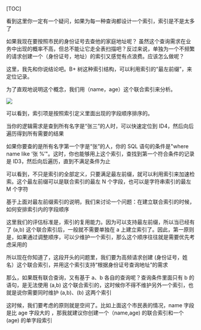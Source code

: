 [TOC]


看到这里你一定有一个疑问，如果为每一种查询都设计一个索引，索引是不是太多了

如果我现在要按照市民的身份证号去查他的家庭地址呢？
虽然这个查询需求在业务中出现的概率不高，但总不能让它走全表扫描吧？反过来说，单独为一个不频繁的请求创建一个（身份证号，地址）的索引又感觉有点浪费。应该怎么做呢？

这里，我先和你说结论吧。B+ 树这种索引结构，可以利用索引的“最左前缀”，来定位记录。

为了直观地说明这个概念，我们用（name，age）这个联合索引来分析。

![](https://raw.githubusercontent.com/1990frog/imagebed/default/1602319728_20200403121830409_627031367.png)

可以看到，索引项是按照索引定义里面出现的字段顺序排序的。

当你的逻辑需求是查到所有名字是“张三”的人时，可以快速定位到 ID4，然后向后遍历得到所有需要的结果

如果你要查的是所有名字第一个字是“张”的人，你的 SQL 语句的条件是"where name like ‘张 %’"。这时，你也能够用上这个索引，查找到第一个符合条件的记录是 ID3，然后向后遍历，直到不满足条件为止

可以看到，不只是索引的全部定义，只要满足最左前缀，就可以利用索引来加速检索。这个最左前缀可以是联合索引的最左 N 个字段，也可以是字符串索引的最左 M 个字符

基于上面对最左前缀索引的说明，我们来讨论一个问题：在建立联合索引的时候，如何安排索引内的字段顺序

这里我们的评估标准是，索引的复用能力。因为可以支持最左前缀，所以当已经有了 (a,b) 这个联合索引后，一般就不需要单独在 a 上建立索引了。因此，第一原则是，如果通过调整顺序，可以少维护一个索引，那么这个顺序往往就是需要优先考虑采用的

所以现在你知道了，这段开头的问题里，我们要为高频请求创建 (身份证号，姓名）这个联合索引，并用这个索引支持“根据身份证号查询地址”的需求

那么，如果既有联合查询，又有基于 a、b 各自的查询呢？查询条件里面只有 b 的语句，是无法使用 (a,b) 这个联合索引的，这时候你不得不维护另外一个索引，也就是说你需要同时维护 (a,b)、(b) 这两个索引

这时候，我们要考虑的原则就是空间了。比如上面这个市民表的情况，name 字段是比 age 字段大的 ，那我就建议你创建一个（name,age) 的联合索引和一个 (age) 的单字段索引
